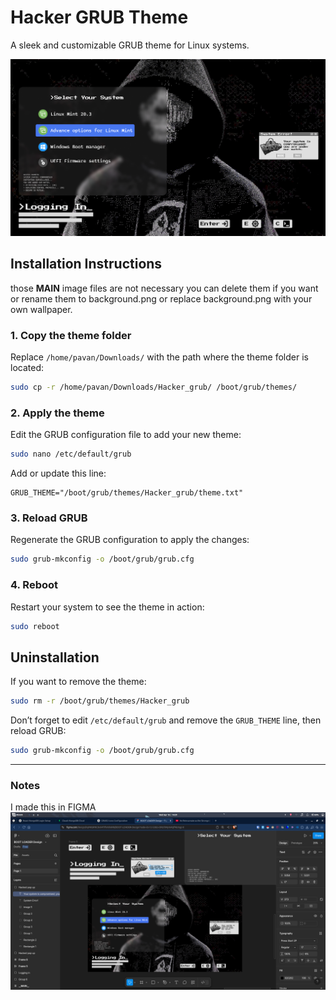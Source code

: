 # Hacker GRUB Theme  

A sleek and customizable GRUB theme for Linux systems.  

![Preview](preview/preview.png)  

## Installation Instructions  
those __MAIN__ image files are not necessary you can delete them if you want or rename them to background.png or replace background.png with your own wallpaper. 
### 1. Copy the theme folder  
Replace `/home/pavan/Downloads/` with the path where the theme folder is located:  
```bash  
sudo cp -r /home/pavan/Downloads/Hacker_grub/ /boot/grub/themes/  
```  

### 2. Apply the theme  
Edit the GRUB configuration file to add your new theme:  
```bash  
sudo nano /etc/default/grub  
```  
Add or update this line:  
```text  
GRUB_THEME="/boot/grub/themes/Hacker_grub/theme.txt"  
```  

### 3. Reload GRUB  
Regenerate the GRUB configuration to apply the changes:  
```bash  
sudo grub-mkconfig -o /boot/grub/grub.cfg  
```  

### 4. Reboot  
Restart your system to see the theme in action:  
```bash  
sudo reboot  
```  

## Uninstallation  

If you want to remove the theme:  
```bash  
sudo rm -r /boot/grub/themes/Hacker_grub  
```  

Don’t forget to edit `/etc/default/grub` and remove the `GRUB_THEME` line, then reload GRUB:  
```bash  
sudo grub-mkconfig -o /boot/grub/grub.cfg  
```  

---

### Notes  

I made this in FIGMA
![Preview](preview/screenshot.png)  
